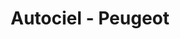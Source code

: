 ---
title: "Autociel - Peugeot"
url: /san-salvador-de-jujuy-alto-comedero/autociel-peugeot/
shop: Autohaus
---